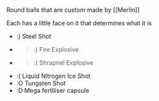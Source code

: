Round balls that are custom made by [[Merlin]]

Each has a little face on it that determines what it is


- :)
	Steel Shot
- >:)
	Fire Explosive
- >:(
	Shrapnel Explosive
- :(
	Liquid Nitrogen Ice Shot
- :O
	Tungsten Shot
- :D
	Mega fertiliser capsule